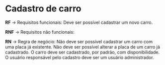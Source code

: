 # Cadastro de carro
**RF** -> Requisitos funcionais:
Deve ser possível cadastrar um novo carro.

**RNF** -> Requisitos não funcionais:

**RN** -> Regra de negócio:
Não deve ser possível cadastrar um carro com uma placa já existente.
Não deve ser possível alterar a placa de um carro já cadastrado.
O carro deve ser cadastrado, por padrão, com disponibilidade.
O usuário responsável pelo cadastro deve ser um usuário administrador.
